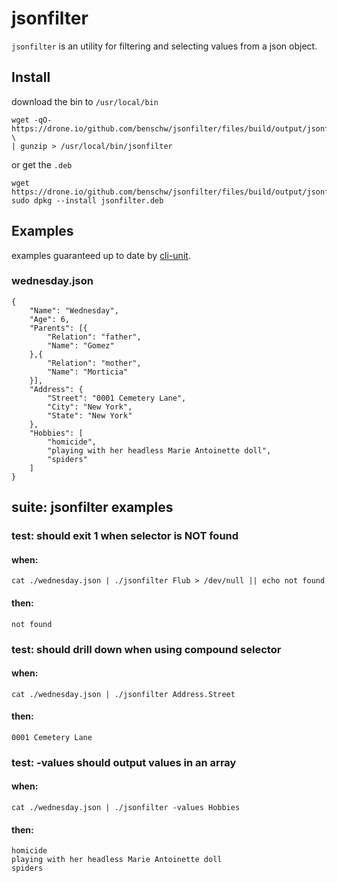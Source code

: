 # jsonfilter

`jsonfilter` is an utility for filtering and selecting values from a json object.

## Install

download the bin to `/usr/local/bin`

	wget -qO- https://drone.io/github.com/benschw/jsonfilter/files/build/output/jsonfilter.gz \
	| gunzip > /usr/local/bin/jsonfilter


or get the `.deb`

	wget https://drone.io/github.com/benschw/jsonfilter/files/build/output/jsonfilter.deb
	sudo dpkg --install jsonfilter.deb



## Examples 
examples guaranteed up to date by [cli-unit](https://github.com/benschw/cli-unit).
### wednesday.json


	{
		"Name": "Wednesday",
		"Age": 6,
		"Parents": [{
			"Relation": "father",
			"Name": "Gomez"
		},{
			"Relation": "mother",
			"Name": "Morticia"
		}],
		"Address": {
			"Street": "0001 Cemetery Lane",
			"City": "New York",
			"State": "New York"
		},
		"Hobbies": [
			"homicide",
			"playing with her headless Marie Antoinette doll",
			"spiders"
		]
	}


## suite: jsonfilter examples
### test: should exit 1 when selector is NOT found
#### when:
	cat ./wednesday.json | ./jsonfilter Flub > /dev/null || echo not found

#### then:
	not found


### test: should drill down when using compound selector
#### when:
	cat ./wednesday.json | ./jsonfilter Address.Street

#### then:
	0001 Cemetery Lane

### test: -values should output values in an array
#### when:
	cat ./wednesday.json | ./jsonfilter -values Hobbies

#### then:
	homicide
	playing with her headless Marie Antoinette doll
	spiders
